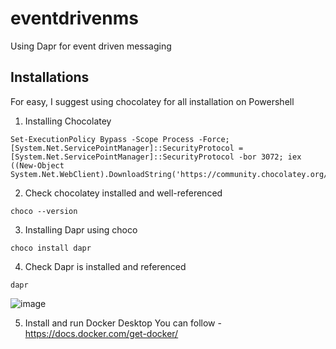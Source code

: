 # eventdrivenms
Using Dapr for event driven messaging

## Installations
For easy, I suggest using chocolatey for all installation on Powershell

1. Installing Chocolatey
```
Set-ExecutionPolicy Bypass -Scope Process -Force; [System.Net.ServicePointManager]::SecurityProtocol = [System.Net.ServicePointManager]::SecurityProtocol -bor 3072; iex ((New-Object System.Net.WebClient).DownloadString('https://community.chocolatey.org/install.ps1'))
```
2. Check chocolatey installed and well-referenced
```
choco --version
```
3. Installing Dapr using choco
```
choco install dapr
```
4. Check Dapr is installed and referenced
```
dapr
```
![image](https://github.com/NanaAgyirBrown/eventdrivenms/assets/23278430/ebdaa792-3078-4d16-a2dc-6feb983f64ba)

5. Install and run Docker Desktop
   You can follow - https://docs.docker.com/get-docker/ 
